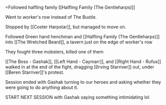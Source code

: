 =Followed halfling family [[Halfling Family (The Gentleharps)]] 

Went to worker's row instead of The Bustle. 

Stopped by [[Coster Harpstar]], but managed to move on. 

Followed Green hand henchman and [[Halfling Family (The Gentleharps)]] into [[The Wretched Beard]], a tavern just on the edge of worker's row

They fought three mobsters, killed one of them

[[The Boss - Gashak]], [[Left Hand - Caymarr]], and [[Right Hand - Rufus]] walked in at the end of the fight, dragging [[Irving Starriver]] out, under [[Beren Starriver]]'s protest.

Session ended with Gashak turning to our heroes and asking whether they were going to do anything about it.

START NEXT SESSION with Gashak saying something intimidating lol